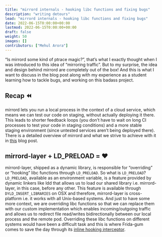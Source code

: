 ```yaml
---
title: "mirrord internals - hooking libc functions and fixing bugs"
description: "writing detours"
lead: "mirrord internals - hooking libc functions and fixing bugs"
date: 2022-06-15T0:00:00+00:00
lastmod: 2022-06-15T0:00:00+00:00
draft: false
weight: 50
images: []
contributors: ["Mehul Arora"]
---
```


“Is mirrord some kind of ptrace magic?”, that’s what I exactly thought when I was introduced to this idea of “mirroring traffic”. But to my surprise, the idea and design behind mirrord are completely out of the box! And this is what I want to discuss in the blog post along with my experience as a student learning how to tackle bugs, and working on this badass project.

## Recap ⏪

mirrord lets you run a local process in the context of a cloud service, which means we can test our code on staging, without actually deploying it there. This leads to shorter feedback loops (you don’t have to wait on long CI processes to test your code in staging conditions) and a more stable staging environment (since untested services aren’t being deployed there). There is a detailed overview of mirrord and what we strive to achieve with it in [this](https://metalbear.co/blog/reintroducing-mirrord/) blog post.

## mirrord-layer + LD_PRELOAD = ❤️

mirrord-layer, shipped as a dynamic library, is responsible for “overriding” or “hooking” libc functions through `LD_PRELOAD`.
So what is `LD_PRELOAD`?
`LD_PRELOAD`, available as an environment variable, is a feature provided by dynamic linkers like ldd that allows us to load our shared library i.e. mirrord-layer, in this case, before any other. This feature is available through `DYLD_INSERT_LIBRARIES` on OSX and therefore, mirrord-layer is cross-platform i.e. it works with all Unix-based systems.
And just to have some more context, we are overriding libc functions so that we can replace them with our custom implementation which enables incoming/outgoing traffic and allows us to redirect file read/writes bidirectionally between our local process and the remote pod.
Overriding these libc functions on different systems would have been a difficult task and this is where Frida-gum comes to save the day through its [inline hooking interceptor](https://github.com/frida/frida-gum/blob/main/gum/guminterceptor.h).
